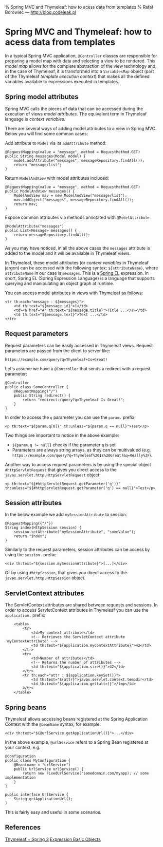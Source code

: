 % Spring MVC and Thymeleaf: how to acess data from templates
% Rafa&#322; Borowiec &mdash; <a href="http://blog.codeleak.pl" target="_blank">http://blog.codeleak.pl</a>


# Spring MVC and Thymeleaf: how to acess data from templates

In a typical Spring MVC application, `@Controller` classes are responsible for preparing a model map with data and selecting a view to be rendered. This _model map_ allows for the complete abstraction of the view technology and, in the case of Thymeleaf, it is transformed into a `VariablesMap` object (part of the Thymeleaf _template execution context_) that makes all the defined variables available to expressions executed in templates.

## Spring model attributes

Spring MVC calls the pieces of data that can be accessed during the execution of views _model attributes_. The equivalent term in Thymeleaf language is _context variables_.

There are several ways of adding model attributes to a view in Spring MVC. Below you will find some common cases:

Add attribute to `Model` via its `addAttribute` method:

    @RequestMapping(value = "message", method = RequestMethod.GET)
    public String messages(Model model) {
        model.addAttribute("messages", messageRepository.findAll());
        return "message/list";
    }

Return `ModelAndView` with model attributes included:
 
    @RequestMapping(value = "message", method = RequestMethod.GET)
    public ModelAndView messages() {
        ModelAndView mav = new ModelAndView("message/list");
        mav.addObject("messages", messageRepository.findAll());
        return mav;
    }

Expose common attributes via methods annotated with `@ModelAttribute`:

    @ModelAttribute("messages")
    public List<Message> messages() {
        return messageRepository.findAll();
    }

As you may have noticed, in all the above cases the `messages` attribute is added to the model and it will be available in Thymeleaf views. 

In Thymeleaf, these model attributes (or _context variables_ in Thymeleaf jargon) can be accessed with the following syntax: `${attributeName}`, where `attributeName` in our case is `messages`. This is a [Spring EL][1] expression. In short, Spring EL (Spring Expression Language) is a language that supports querying and manipulating an object graph at runtime.

You can access model attributes in views with Thymeleaf as follows:

    <tr th:each="message : ${messages}">
        <td th:text="${message.id}">1</td>
        <td><a href="#" th:text="${message.title}">Title ...</a></td>
        <td th:text="${message.text}">Text ...</td>
    </tr>

## Request parameters

Request parameters can be easily accessed in Thymeleaf views. Request parameters are passed from the client to server like:

    https://example.com/query?q=Thymeleaf+Is+Great!

Let's assume we have a `@Controller` that sends a redirect with a request parameter:

    @Controller
    public class SomeController {
        @RequestMapping("/")
        public String redirect() {
            return "redirect:/query?q=Thymeleaf Is Great!";
        }
    }

In order to access the `q` parameter you can use the `param.` prefix:

    <p th:text="${param.q[0]}" th:unless="${param.q == null}">Test</p>

Two things are important to notice in the above example: 

 - `${param.q != null}` checks if the parameter `q` is set
 - Parameters are always string arrays, as they can be multivalued (e.g. `https://example.com/query?q=Thymeleaf%20Is%20Great!&q=Really%3F`).

Another way to access request parameters is by using the special object `#httpServletRequest` that gives you direct access to the `javax.servlet.http.HttpServletRequest` object:

    <p th:text="${#httpServletRequest.getParameter('q')}" th:unless="${#httpServletRequest.getParameter('q') == null}">Test</p>

## Session attributes

In the below example we add `mySessionAttribute` to session:

    @RequestMapping({"/"})
    String index(HttpSession session) {
        session.setAttribute("mySessionAttribute", "someValue");
        return "index";
    }

Similarly to the request parameters, session attributes can be access by using the `session.` prefix:

    <div th:text="${session.mySessionAttribute}">[...]</div>

Or by using `#httpSession`, that gives you direct access to the `javax.servlet.http.HttpSession` object.

## ServletContext attributes

The ServletContext attributes are shared between requests and sessions. In order to access ServletContext attributes in Thymeleaf you can use the `application.` prefix:

        <table>
            <tr>
                <td>My context attribute</td>
                <!-- Retrieves the ServletContext attribute 'myContextAttribute' -->
                <td th:text="${application.myContextAttribute}">42</td>
            </tr>
            <tr>
                <td>Number of attributes</td>
                <!-- Returns the number of attributes -->
                <td th:text="${application.size()}">42</td>
            </tr>
            <tr th:each="attr : ${application.keySet()}">
                <td th:text="${attr}">javax.servlet.context.tempdir</td>
                <td th:text="${application.get(attr)}">/tmp</td>
            </tr>
        </table>

## Spring beans

Thymeleaf allows accessing beans registered at the Spring Application Context with the `@beanName` syntax, for example:

    <div th:text="${@urlService.getApplicationUrl()}">...</div> 

In the above example, `@urlService` refers to a Spring Bean registered at your context, e.g.

    @Configuration
    public class MyConfiguration {
        @Bean(name = "urlService")
        public UrlService urlService() {
            return new FixedUrlService("somedomain.com/myapp); // some implementation
        }
    }
    
    public interface UrlService {
        String getApplicationUrl();
    }

This is fairly easy and useful in some scenarios.

## References

[Thymeleaf + Spring 3][2]
[Expression Basic Objects][3]


  [1]: http://docs.spring.io/spring-framework/docs/current/spring-framework-reference/html/expressions.html
  [2]: http://www.thymeleaf.org/doc/html/Thymeleaf-Spring3.html
  [3]: http://www.thymeleaf.org/doc/html/Using-Thymeleaf.html#appendix-a-expression-basic-objects